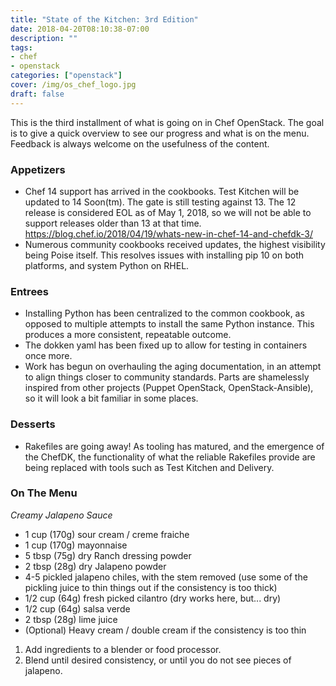 ```yaml
---
title: "State of the Kitchen: 3rd Edition"
date: 2018-04-20T08:10:38-07:00
description: ""
tags:
- chef
- openstack
categories: ["openstack"]
cover: /img/os_chef_logo.jpg
draft: false
---
```

This is the third installment of what is going on in Chef OpenStack. The goal is to give a quick overview to see our progress and what is on the menu. Feedback is always welcome on the usefulness of the content.<!--more-->

### Appetizers
* Chef 14 support has arrived in the cookbooks. Test Kitchen will be updated to 14 Soon(tm). The gate is still testing against 13. The 12 release is considered EOL as of May 1, 2018, so we will not be able to support releases older than 13 at that time. https://blog.chef.io/2018/04/19/whats-new-in-chef-14-and-chefdk-3/
* Numerous community cookbooks received updates, the highest visibility being Poise itself. This resolves issues with installing pip 10 on both platforms, and system Python on RHEL.

### Entrees
* Installing Python has been centralized to the common cookbook, as opposed to multiple attempts to install the same Python instance. This produces a more consistent, repeatable outcome.
* The dokken yaml has been fixed up to allow for testing in containers once more.
* Work has begun on overhauling the aging documentation, in an attempt to align things closer to community standards. Parts are shamelessly inspired from other projects (Puppet OpenStack, OpenStack-Ansible), so it will look a bit familiar in some places.

### Desserts
* Rakefiles are going away! As tooling has matured, and the emergence of the ChefDK, the functionality of what the reliable Rakefiles provide are being replaced with tools such as Test Kitchen and Delivery.

### On The Menu
*Creamy Jalapeno Sauce*
* 1 cup (170g) sour cream / creme fraiche
* 1 cup (170g) mayonnaise
* 5 tbsp (75g) dry Ranch dressing powder
* 2 tbsp (28g) dry Jalapeno powder
* 4-5 pickled jalapeno chiles, with the stem removed (use some of the pickling juice to thin things out if the consistency is too thick)
* 1/2 cup (64g) fresh picked cilantro (dry works here, but... dry)
* 1/2 cup (64g) salsa verde
* 2 tbsp (28g) lime juice
* (Optional) Heavy cream / double cream if the consistency is too thin

1. Add ingredients to a blender or food processor.
1. Blend until desired consistency, or until you do not see pieces of jalapeno.
